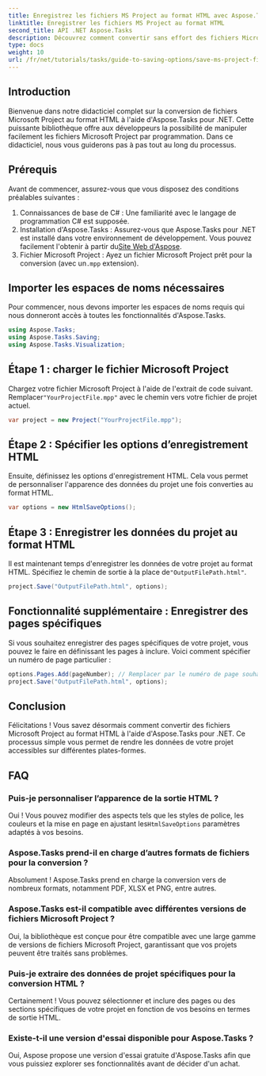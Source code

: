 ```yaml
---
title: Enregistrez les fichiers MS Project au format HTML avec Aspose.Tasks pour .NET
linktitle: Enregistrer les fichiers MS Project au format HTML
second_title: API .NET Aspose.Tasks
description: Découvrez comment convertir sans effort des fichiers Microsoft Project (.mpp) au format HTML à l'aide d'Aspose.Tasks pour .NET. Ce didacticiel complet fournit des instructions étape par étape, notamment sur la manière de charger des fichiers de projet, de personnaliser la sortie HTML et d'enregistrer des pages spécifiques.
type: docs
weight: 10
url: /fr/net/tutorials/tasks/guide-to-saving-options/save-ms-project-files-to-html-format/
---
```

## Introduction

Bienvenue dans notre didacticiel complet sur la conversion de fichiers Microsoft Project au format HTML à l'aide d'Aspose.Tasks pour .NET. Cette puissante bibliothèque offre aux développeurs la possibilité de manipuler facilement les fichiers Microsoft Project par programmation. Dans ce didacticiel, nous vous guiderons pas à pas tout au long du processus.

## Prérequis

Avant de commencer, assurez-vous que vous disposez des conditions préalables suivantes :

1. Connaissances de base de C# : Une familiarité avec le langage de programmation C# est supposée.
2.  Installation d'Aspose.Tasks : Assurez-vous que Aspose.Tasks pour .NET est installé dans votre environnement de développement. Vous pouvez facilement l'obtenir à partir du[Site Web d'Aspose](https://www.aspose.com).
3. Fichier Microsoft Project : Ayez un fichier Microsoft Project prêt pour la conversion (avec un`.mpp` extension).

## Importer les espaces de noms nécessaires

Pour commencer, nous devons importer les espaces de noms requis qui nous donneront accès à toutes les fonctionnalités d'Aspose.Tasks.

```csharp
using Aspose.Tasks;
using Aspose.Tasks.Saving;
using Aspose.Tasks.Visualization;
```

## Étape 1 : charger le fichier Microsoft Project

 Chargez votre fichier Microsoft Project à l'aide de l'extrait de code suivant. Remplacer`"YourProjectFile.mpp"` avec le chemin vers votre fichier de projet actuel.

```csharp
var project = new Project("YourProjectFile.mpp");
```

## Étape 2 : Spécifier les options d’enregistrement HTML

Ensuite, définissez les options d'enregistrement HTML. Cela vous permet de personnaliser l'apparence des données du projet une fois converties au format HTML.

```csharp
var options = new HtmlSaveOptions();
```

## Étape 3 : Enregistrer les données du projet au format HTML

 Il est maintenant temps d'enregistrer les données de votre projet au format HTML. Spécifiez le chemin de sortie à la place de`"OutputFilePath.html"`.

```csharp
project.Save("OutputFilePath.html", options);
```

## Fonctionnalité supplémentaire : Enregistrer des pages spécifiques

Si vous souhaitez enregistrer des pages spécifiques de votre projet, vous pouvez le faire en définissant les pages à inclure. Voici comment spécifier un numéro de page particulier :

```csharp
options.Pages.Add(pageNumber); // Remplacer par le numéro de page souhaité
project.Save("OutputFilePath.html", options);
```

## Conclusion

Félicitations ! Vous savez désormais comment convertir des fichiers Microsoft Project au format HTML à l'aide d'Aspose.Tasks pour .NET. Ce processus simple vous permet de rendre les données de votre projet accessibles sur différentes plates-formes.

## FAQ

### Puis-je personnaliser l’apparence de la sortie HTML ?
 Oui ! Vous pouvez modifier des aspects tels que les styles de police, les couleurs et la mise en page en ajustant les`HtmlSaveOptions` paramètres adaptés à vos besoins.

### Aspose.Tasks prend-il en charge d’autres formats de fichiers pour la conversion ?
Absolument ! Aspose.Tasks prend en charge la conversion vers de nombreux formats, notamment PDF, XLSX et PNG, entre autres.

### Aspose.Tasks est-il compatible avec différentes versions de fichiers Microsoft Project ?
Oui, la bibliothèque est conçue pour être compatible avec une large gamme de versions de fichiers Microsoft Project, garantissant que vos projets peuvent être traités sans problèmes.

### Puis-je extraire des données de projet spécifiques pour la conversion HTML ?
Certainement ! Vous pouvez sélectionner et inclure des pages ou des sections spécifiques de votre projet en fonction de vos besoins en termes de sortie HTML.

### Existe-t-il une version d'essai disponible pour Aspose.Tasks ?
Oui, Aspose propose une version d'essai gratuite d'Aspose.Tasks afin que vous puissiez explorer ses fonctionnalités avant de décider d'un achat.